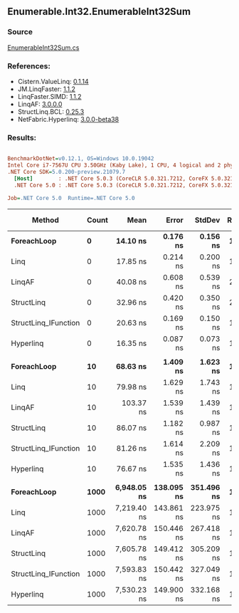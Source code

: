 ﻿## Enumerable.Int32.EnumerableInt32Sum

### Source
[EnumerableInt32Sum.cs](../LinqBenchmarks/Enumerable/Int32/EnumerableInt32Sum.cs)

### References:
- Cistern.ValueLinq: [0.1.14](https://www.nuget.org/packages/Cistern.ValueLinq/0.1.14)
- JM.LinqFaster: [1.1.2](https://www.nuget.org/packages/JM.LinqFaster/1.1.2)
- LinqFaster.SIMD: [1.1.2](https://www.nuget.org/packages/LinqFaster.SIMD/1.0.3)
- LinqAF: [3.0.0.0](https://www.nuget.org/packages/LinqAF/3.0.0.0)
- StructLinq.BCL: [0.25.3](https://www.nuget.org/packages/StructLinq.BCL/0.25.3)
- NetFabric.Hyperlinq: [3.0.0-beta38](https://www.nuget.org/packages/NetFabric.Hyperlinq/3.0.0-beta38)

### Results:
``` ini

BenchmarkDotNet=v0.12.1, OS=Windows 10.0.19042
Intel Core i7-7567U CPU 3.50GHz (Kaby Lake), 1 CPU, 4 logical and 2 physical cores
.NET Core SDK=5.0.200-preview.21079.7
  [Host]        : .NET Core 5.0.3 (CoreCLR 5.0.321.7212, CoreFX 5.0.321.7212), X64 RyuJIT
  .NET Core 5.0 : .NET Core 5.0.3 (CoreCLR 5.0.321.7212, CoreFX 5.0.321.7212), X64 RyuJIT

Job=.NET Core 5.0  Runtime=.NET Core 5.0  

```
|               Method | Count |        Mean |      Error |     StdDev | Ratio | RatioSD |  Gen 0 | Gen 1 | Gen 2 | Allocated |
|--------------------- |------ |------------:|-----------:|-----------:|------:|--------:|-------:|------:|------:|----------:|
|          **ForeachLoop** |     **0** |    **14.10 ns** |   **0.176 ns** |   **0.156 ns** |  **1.00** |    **0.00** | **0.0191** |     **-** |     **-** |      **40 B** |
|                 Linq |     0 |    17.85 ns |   0.214 ns |   0.200 ns |  1.27 |    0.02 | 0.0191 |     - |     - |      40 B |
|               LinqAF |     0 |    40.08 ns |   0.608 ns |   0.539 ns |  2.84 |    0.05 | 0.0191 |     - |     - |      40 B |
|           StructLinq |     0 |    32.96 ns |   0.420 ns |   0.350 ns |  2.34 |    0.04 | 0.0306 |     - |     - |      64 B |
| StructLinq_IFunction |     0 |    20.63 ns |   0.169 ns |   0.150 ns |  1.46 |    0.01 | 0.0191 |     - |     - |      40 B |
|            Hyperlinq |     0 |    16.35 ns |   0.087 ns |   0.073 ns |  1.16 |    0.01 | 0.0191 |     - |     - |      40 B |
|                      |       |             |            |            |       |         |        |       |       |           |
|          **ForeachLoop** |    **10** |    **68.63 ns** |   **1.409 ns** |   **1.623 ns** |  **1.00** |    **0.00** | **0.0191** |     **-** |     **-** |      **40 B** |
|                 Linq |    10 |    79.98 ns |   1.629 ns |   1.743 ns |  1.17 |    0.04 | 0.0191 |     - |     - |      40 B |
|               LinqAF |    10 |   103.37 ns |   1.539 ns |   1.439 ns |  1.51 |    0.05 | 0.0191 |     - |     - |      40 B |
|           StructLinq |    10 |    86.07 ns |   1.182 ns |   0.987 ns |  1.26 |    0.03 | 0.0305 |     - |     - |      64 B |
| StructLinq_IFunction |    10 |    81.26 ns |   1.614 ns |   2.209 ns |  1.19 |    0.04 | 0.0191 |     - |     - |      40 B |
|            Hyperlinq |    10 |    76.67 ns |   1.535 ns |   1.436 ns |  1.12 |    0.04 | 0.0191 |     - |     - |      40 B |
|                      |       |             |            |            |       |         |        |       |       |           |
|          **ForeachLoop** |  **1000** | **6,948.05 ns** | **138.095 ns** | **351.496 ns** |  **1.00** |    **0.00** | **0.0153** |     **-** |     **-** |      **40 B** |
|                 Linq |  1000 | 7,219.40 ns | 143.861 ns | 223.975 ns |  1.04 |    0.06 | 0.0153 |     - |     - |      40 B |
|               LinqAF |  1000 | 7,620.78 ns | 150.446 ns | 267.418 ns |  1.10 |    0.07 | 0.0153 |     - |     - |      40 B |
|           StructLinq |  1000 | 7,605.78 ns | 149.412 ns | 305.209 ns |  1.10 |    0.08 | 0.0305 |     - |     - |      64 B |
| StructLinq_IFunction |  1000 | 7,593.83 ns | 150.442 ns | 327.049 ns |  1.10 |    0.08 | 0.0153 |     - |     - |      40 B |
|            Hyperlinq |  1000 | 7,530.23 ns | 149.900 ns | 332.168 ns |  1.09 |    0.07 | 0.0153 |     - |     - |      40 B |
